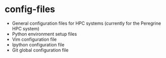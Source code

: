 # config-files

- General configuration files for HPC systems
  (currently for the Peregrine HPC system)
- Python environment setup files
- Vim configuration file
- Ipython configuration file
- Git global configuration file
